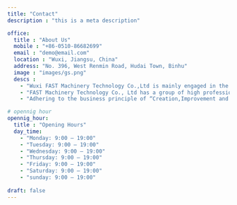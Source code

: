 ```yaml
---
title: "Contact"
description : "this is a meta description"

office:
  title : "About Us"
  mobile : "+86-0510-86682699"
  email : "demo@email.com"
  location : "Wuxi, Jiangsu, China"
  address: "No. 396, West Renmin Road, Hudai Town, Binhu"
  image : "images/gs.png"
  descs : 
    - "Wuxi FAST Machinery Technology Co.,Ltd is mainly engaged in the research and production of small construction and engineering    machinery.Such as tamping rammer, plate compactor,concrete cutter,power trowel,concrete screed,road roller,grooving machine,mini excavator etc and all kinds of accessories."
    - "FAST Machinery Technology Co., Ltd has a group of high professional technical team and product design experts,can meet deverse needs of the market. Our products has been sold to not only China market,but also Middle East,South Africa,Africa,South-America,East Asia and other overseas market."
    - "Adhering to the business principle of “Creation,Improvement and Service”,our company has been focusing on customer retention and sustainable development.We will keep improving product quality and service to meet clients’ demands as well as cooperatively creating a better future with you."

# opennig hour
opennig_hour:
  title : "Opening Hours"
  day_time:
    - "Monday: 9:00 – 19:00"
    - "Tuesday: 9:00 – 19:00"
    - "Wednesday: 9:00 – 19:00"
    - "Thursday: 9:00 – 19:00"
    - "Friday: 9:00 – 19:00"
    - "Saturday: 9:00 – 19:00"
    - "sunday: 9:00 – 19:00"
    
draft: false
---
```

